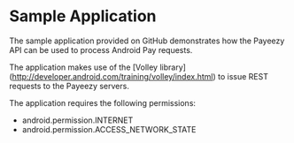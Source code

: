 
# Sample Application
 
The sample application provided on GitHub demonstrates how the Payeezy API can be used to process Android Pay requests. 
 
The application makes use of the [Volley library] (http://developer.android.com/training/volley/index.html) to issue REST requests to the Payeezy servers.
 
The application requires the following permissions:
- android.permission.INTERNET
- android.permission.ACCESS_NETWORK_STATE
